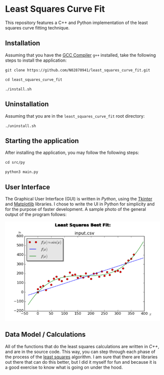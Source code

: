 # Least Squares Curve Fit
This repository features a C++ and Python implementation of the least squares curve fitting technique.

## Installation
Assuming that you have the [GCC Compiler](https://gcc.gnu.org/install/binaries.html) `g++` installed, take the
following steps to install the application:

`git clone https://github.com/N02870941/least_squares_curve_fit.git`

`cd least_squares_curve_fit`

`./install.sh`

## Uninstallation
Assuming that you are in the `least_squares_curve_fit` root directory:

`./uninstall.sh`

## Starting the application
After installing the application, you may follow the following steps:

`cd src/py`

`python3 main.py`

## User Interface
The Graphical User Interface (GUI) is written in *Python*, using the [Tkinter](https://docs.python.org/2/library/tkinter.html) and [Matplotlib](http://matplotlib.org/) libraries. I chose to write the UI in Python for simplicity and for the purpose of faster development. A sample photo of the general output of the program follows:

![GUI](doc/img/demo.png)

## Data Model / Calculations
All of the functions that do the least squares calculations are written in *C++*, and are in the source code. This way, you can step through each phase of the process of the [least squares](https://en.wikipedia.org/wiki/Least_squares) algorithm. I am sure that there are libraries out there that can do this better, but I did it myself for fun and because it is a good exercise to know what is going on under the hood.
